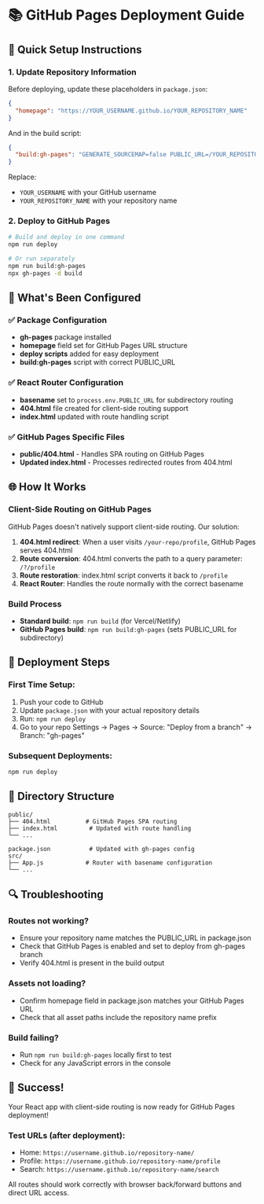 # 📚 GitHub Pages Deployment Guide

## 🚀 Quick Setup Instructions

### 1. Update Repository Information
Before deploying, update these placeholders in `package.json`:

```json
{
  "homepage": "https://YOUR_USERNAME.github.io/YOUR_REPOSITORY_NAME"
}
```

And in the build script:
```json
{
  "build:gh-pages": "GENERATE_SOURCEMAP=false PUBLIC_URL=/YOUR_REPOSITORY_NAME react-scripts build"
}
```

Replace:
- `YOUR_USERNAME` with your GitHub username
- `YOUR_REPOSITORY_NAME` with your repository name

### 2. Deploy to GitHub Pages

```bash
# Build and deploy in one command
npm run deploy

# Or run separately
npm run build:gh-pages
npx gh-pages -d build
```

## 🔧 What's Been Configured

### ✅ Package Configuration
- **gh-pages** package installed
- **homepage** field set for GitHub Pages URL structure
- **deploy scripts** added for easy deployment
- **build:gh-pages** script with correct PUBLIC_URL

### ✅ React Router Configuration
- **basename** set to `process.env.PUBLIC_URL` for subdirectory routing
- **404.html** file created for client-side routing support
- **index.html** updated with route handling script

### ✅ GitHub Pages Specific Files
- **public/404.html** - Handles SPA routing on GitHub Pages
- **Updated index.html** - Processes redirected routes from 404.html

## 🌐 How It Works

### Client-Side Routing on GitHub Pages
GitHub Pages doesn't natively support client-side routing. Our solution:

1. **404.html redirect**: When a user visits `/your-repo/profile`, GitHub Pages serves 404.html
2. **Route conversion**: 404.html converts the path to a query parameter: `/?/profile`
3. **Route restoration**: index.html script converts it back to `/profile`
4. **React Router**: Handles the route normally with the correct basename

### Build Process
- **Standard build**: `npm run build` (for Vercel/Netlify)
- **GitHub Pages build**: `npm run build:gh-pages` (sets PUBLIC_URL for subdirectory)

## 🚀 Deployment Steps

### First Time Setup:
1. Push your code to GitHub
2. Update `package.json` with your actual repository details
3. Run: `npm run deploy`
4. Go to your repo Settings → Pages → Source: "Deploy from a branch" → Branch: "gh-pages"

### Subsequent Deployments:
```bash
npm run deploy
```

## 📁 Directory Structure
```
public/
├── 404.html          # GitHub Pages SPA routing
├── index.html         # Updated with route handling
└── ...

package.json           # Updated with gh-pages config
src/
├── App.js            # Router with basename configuration
└── ...
```

## 🔍 Troubleshooting

### Routes not working?
- Ensure your repository name matches the PUBLIC_URL in package.json
- Check that GitHub Pages is enabled and set to deploy from gh-pages branch
- Verify 404.html is present in the build output

### Assets not loading?
- Confirm homepage field in package.json matches your GitHub Pages URL
- Check that all asset paths include the repository name prefix

### Build failing?
- Run `npm run build:gh-pages` locally first to test
- Check for any JavaScript errors in the console

## 🎉 Success!
Your React app with client-side routing is now ready for GitHub Pages deployment!

### Test URLs (after deployment):
- Home: `https://username.github.io/repository-name/`
- Profile: `https://username.github.io/repository-name/profile`
- Search: `https://username.github.io/repository-name/search`

All routes should work correctly with browser back/forward buttons and direct URL access.